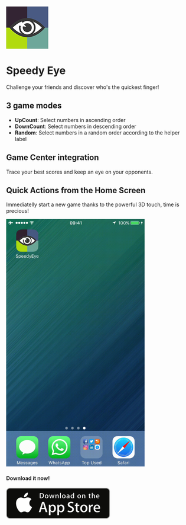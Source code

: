 ![Icon](/images/AppIcon/Icon@2x.png?raw=true)
# Speedy Eye
Challenge your friends and discover who's the quickest finger!

## 3 game modes
* **UpCount**: Select numbers in ascending order
* **DownCount**: Select numbers in descending order
* **Random**: Select numbers in a random order according to the helper label

## Game Center integration
Trace your best scores and keep an eye on your opponents.

## Quick Actions from the Home Screen
Immediatelly start a new game thanks to the powerful 3D touch, time is precious!

<img src="/images/3dtouch.gif?raw=true" width="375">

#### Download it now!
[![Dowload it from the App Store](/images/Download_badge.png?raw=true)](https://itunes.apple.com/app/speedyeye/id1058077458?mt=8)

